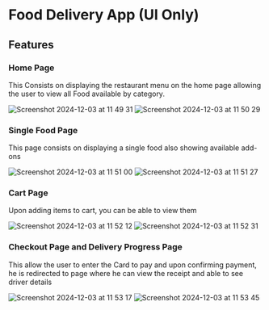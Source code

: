 # Food Delivery App (UI Only)

## Features

### Home Page
This Consists on displaying the restaurant menu on the home page allowing the user to view all Food available by category. 

![Screenshot 2024-12-03 at 11 49 31](https://github.com/user-attachments/assets/7fa7c379-0f87-473d-b1b6-9d9fc4c86bb9)                        ![Screenshot 2024-12-03 at 11 50 29](https://github.com/user-attachments/assets/c89c5edf-8616-4d7c-8653-7ccdc9a88baf)

### Single Food Page
This page consists on displaying a single food also showing available add-ons


![Screenshot 2024-12-03 at 11 51 00](https://github.com/user-attachments/assets/fcd9dd4d-7d90-4a67-b773-1cf5633c5711)            ![Screenshot 2024-12-03 at 11 51 27](https://github.com/user-attachments/assets/352a8477-551e-4161-b1b8-e9b6b4a67ff3)

### Cart Page
Upon adding items to cart, you can be able to view them


![Screenshot 2024-12-03 at 11 52 12](https://github.com/user-attachments/assets/28738be4-dfd2-45e6-9983-872597c93726)      ![Screenshot 2024-12-03 at 11 52 31](https://github.com/user-attachments/assets/bb5eb0dc-d1e8-4dc3-b42a-fab091917ab2)

### Checkout Page and Delivery Progress Page
This allow the user to enter the Card to pay and upon confirming payment, he is redirected to page where he can view the receipt and able to see driver details

![Screenshot 2024-12-03 at 11 53 17](https://github.com/user-attachments/assets/ce2c8797-e1f3-4f59-b21d-f1b00dfbc3b6)   ![Screenshot 2024-12-03 at 11 53 45](https://github.com/user-attachments/assets/953dfaf7-2912-4b16-82bd-0a2593b20674)

